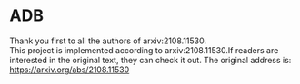# ADB
Thank you first to all the authors of arxiv:2108.11530.  
This project is implemented according to arxiv:2108.11530.If readers are interested in the original text, they can check it out. The original address is: https://arxiv.org/abs/2108.11530 
